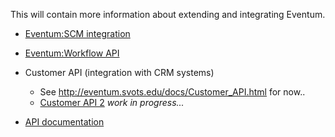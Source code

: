 This will contain more information about extending and integrating
Eventum.

-   [Eventum:SCM integration](/Eventum:SCM_integration "wikilink")
-   [Eventum:Workflow API](/Eventum:Workflow_API "wikilink")
-   Customer API (integration with CRM systems)
    -   See <http://eventum.svots.edu/docs/Customer_API.html> for now..
    -   [Customer API 2](/Eventum:Customer_API "wikilink") *work in
        progress...*

-   [API documentation](http://eventum.mysql.org/phpdoc/)
